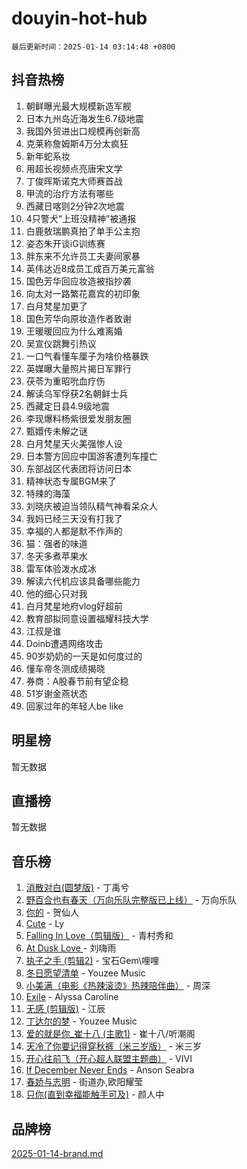 # douyin-hot-hub

`最后更新时间：2025-01-14 03:14:48 +0800`

## 抖音热榜

1. 朝鲜曝光最大规模新造军舰
1. 日本九州岛近海发生6.7级地震
1. 我国外贸进出口规模再创新高
1. 克莱称詹姆斯4万分太疯狂
1. 新年蛇系妆
1. 用超长视频点亮唐宋文学
1. 丁俊晖斯诺克大师赛首战
1. 甲流的治疗方法有哪些
1. 西藏日喀则2分钟2次地震
1. 4只警犬“上班没精神”被通报
1. 白鹿敖瑞鹏真拍了单手公主抱
1. 姿态朱开谈iG训练赛
1. 胖东来不允许员工夫妻间家暴
1. 英伟达近8成员工成百万美元富翁
1. 国色芳华回应妆造被指抄袭
1. 向太对一路繁花嘉宾的初印象
1. 白月梵星加更了
1. 国色芳华向原妆造作者致谢
1. 王暖暖回应为什么难离婚
1. 吴宣仪跳舞引热议
1. 一口气看懂车厘子为啥价格暴跌
1. 英媒曝大量照片揭日军罪行
1. 茯苓为重昭吮血疗伤
1. 解读乌军俘获2名朝鲜士兵
1. 西藏定日县4.9级地震
1. 李现爆料杨紫很爱发朋友圈
1. 甄嬛传未解之谜
1. 白月梵星天火美强惨人设
1. 日本警方回应中国游客遭列车撞亡
1. 东部战区代表团将访问日本
1. 精神状态专属BGM来了
1. 特辣的海藻
1. 刘晓庆被迫当领队精气神看呆众人
1. 我妈已经三天没有打我了
1. 幸福的人都是默不作声的
1. 猫：强者的味道
1. 冬天多煮苹果水
1. 雷军体验泼水成冰
1. 解读六代机应该具备哪些能力
1. 他的细心只对我
1. 白月梵星地府vlog好超前
1. 教育部拟同意设置福耀科技大学
1. 江叔是谁
1. Doinb遭遇网络攻击
1. 90岁奶奶的一天是如何度过的
1. 懂车帝冬测成绩揭晓
1. 券商：A股春节前有望企稳
1. 51岁谢金燕状态
1. 回家过年的年轻人be like

## 明星榜

暂无数据

## 直播榜

暂无数据

## 音乐榜

1. [消散对白(圆梦版)](https://sf5-hl-cdn-tos.douyinstatic.com/obj/tos-cn-ve-2774/og4jB5I5IizzoZVAAAzWgBMAsMDWoArfwBOiFs) - 丁禹兮
1. [野百合也有春天（万向乐队完整版已上线）](https://sf5-hl-cdn-tos.douyinstatic.com/obj/tos-cn-ve-2774/oMnUxhRAMiAGBqDtIPBQ7ACYQZFlJCftcgeDJE) - 万向乐队
1. [你的](https://sf5-hl-cdn-tos.douyinstatic.com/obj/tos-cn-ve-2774/oYuIeKf42jB7sEV6B2upMdpYAgfrQWj0FeRegh) - 贺仙人
1. [Cute](https://sf5-hl-cdn-tos.douyinstatic.com/obj/tos-cn-ve-2774/o4IbIzHWKAAB4wsS5qMBRiiAlEBGTpQRNfFvuo) - Ly
1. [Falling In Love（剪辑版）](https://sf5-hl-cdn-tos.douyinstatic.com/obj/tos-cn-ve-2774/o8ajpA8zzgBPahbBIO8AcKGBLJezFCRd1wfP9f) - 青村秀和
1. [ At Dusk  Love ](https://sf5-hl-cdn-tos.douyinstatic.com/obj/tos-cn-ve-2774/o8CrpCf5CaYgI4ZrtQgMQAFEfuGqNnRSDQAPBc) - 刘嗨雨
1. [执子之手 (剪辑2)](https://sf5-hl-cdn-tos.douyinstatic.com/obj/tos-cn-ve-2774/oUoZLQjCc31XzqsBnBQUNgeKtYPBcgbFDwtfcu) - 宝石Gem\哩哩
1. [冬日愿望清单](https://sf5-hl-cdn-tos.douyinstatic.com/obj/tos-cn-ve-2774/oIIgUOeamCFCVAzxN6MFRLIBlLGpUqQxeeHrLE) - Youzee Music
1. [小美满（电影《热辣滚烫》热辣陪伴曲）](https://sf3-cdn-tos.douyinstatic.com/obj/tos-cn-ve-2774/o0GAn2lSgfZIDUgtevCGDQYnFg4CwnrBaxbTZL) - 周深
1. [Exile](https://sf5-hl-cdn-tos.douyinstatic.com/obj/tos-cn-ve-2774/oYj4gAQTknKE3WW0Je8KGmQ7z1cA4FefwtbufD) - Alyssa Caroline
1. [无感 (剪辑版)](https://sf5-hl-cdn-tos.douyinstatic.com/obj/tos-cn-ve-2774/o0eIsUzJBDlQaQFC5OFlgbMEZC1TFYBftOBn6p) - 江辰
1. [丁达尔的梦](https://sf5-hl-cdn-tos.douyinstatic.com/obj/tos-cn-ve-2774/oMU3WirUZBVQkAC9ccG5P2IQirziZM2RTInUY) - Youzee Music
1. [爱的就是你_崔十八 (主歌1)](https://sf5-hl-cdn-tos.douyinstatic.com/obj/tos-cn-ve-2774/oI5BO5DhFZ6UTcNCnZaOCBLtZ7WIMQGfgnXf5E) - 崔十八/听潮阁
1. [天冷了你要记得穿秋裤（米三岁版）](https://sf6-cdn-tos.douyinstatic.com/obj/tos-cn-ve-2774/oQlIwVIDWiZ6BQilAorS7MA0AgCkQDvcZAdm1) - 米三岁
1. [开心往前飞（开心超人联盟主题曲）](https://sf5-hl-cdn-tos.douyinstatic.com/obj/tos-cn-ve-2774/9d8fb7c82cf1421fb93a9fe925275e0a) - VIVI
1. [If December Never Ends](https://sf5-hl-cdn-tos.douyinstatic.com/obj/tos-cn-ve-2774/oY1IQMoTgCFIBg8RZifyqlBBt1UFgitTYmxeOS) - Anson Seabra
1. [春娇与志明](https://sf5-hl-cdn-tos.douyinstatic.com/obj/tos-cn-ve-2774/e530d8fceb7044b39707d7f9ff54add1) - 街道办,欧阳耀莹
1. [只你(直到幸福能触手可及)](https://sf5-hl-cdn-tos.douyinstatic.com/obj/tos-cn-ve-2774/o0lBkRDzFTeaVSUz3ZZSCBVtZ5DIMQGfgmEAuE) - 颜人中

## 品牌榜

[2025-01-14-brand.md](2025-01-14-brand.md)
